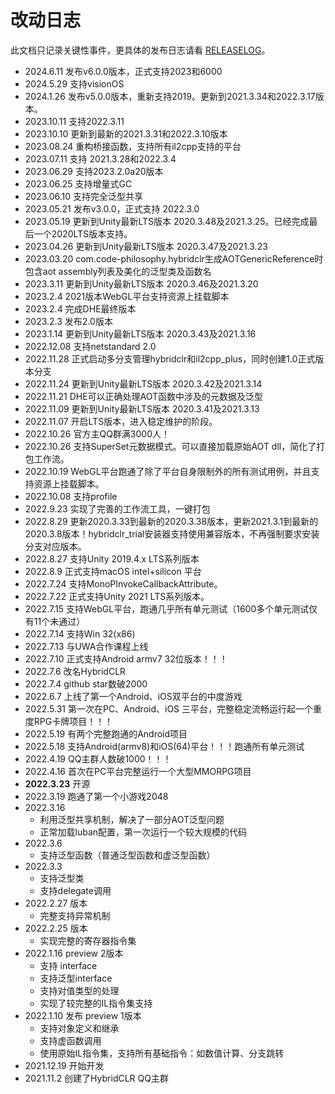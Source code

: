 # 改动日志

此文档只记录关键性事件，更具体的发布日志请看 [RELEASELOG](https://github.com/focus-creative-games/hybridclr_unity/blob/main/RELEASELOG.md)。

- 2024.6.11 发布v6.0.0版本，正式支持2023和6000
- 2024.5.29 支持visionOS
- 2024.1.26 发布v5.0.0版本，重新支持2019。更新到2021.3.34和2022.3.17版本。
- 2023.10.11 支持2022.3.11
- 2023.10.10 更新到最新的2021.3.31和2022.3.10版本
- 2023.08.24 重构桥接函数，支持所有il2cpp支持的平台
- 2023.07.11 支持 2021.3.28和2022.3.4
- 2023.06.29 支持2023.2.0a20版本
- 2023.06.25 支持增量式GC
- 2023.06.10 支持完全泛型共享
- 2023.05.21 发布v3.0.0，正式支持 2022.3.0
- 2023.05.19 更新到Unity最新LTS版本 2020.3.48及2021.3.25。已经完成最后一个2020LTS版本支持。
- 2023.04.26 更新到Unity最新LTS版本 2020.3.47及2021.3.23
- 2023.03.20 com.code-philosophy.hybridclr生成AOTGenericReference时包含aot assembly列表及美化的泛型类及函数名
- 2023.3.11 更新到Unity最新LTS版本 2020.3.46及2021.3.20
- 2023.2.4 2021版本WebGL平台支持资源上挂载脚本
- 2023.2.4 完成DHE最终版本
- 2023.2.3 发布2.0版本
- 2023.1.14 更新到Unity最新LTS版本 2020.3.43及2021.3.16
- 2022.12.08 支持netstandard 2.0
- 2022.11.28 正式启动多分支管理hybridclr和il2cpp_plus，同时创建1.0正式版本分支
- 2022.11.24 更新到Unity最新LTS版本 2020.3.42及2021.3.14
- 2022.11.21 DHE可以正确处理AOT函数中涉及的元数据及泛型
- 2022.11.09 更新到Unity最新LTS版本 2020.3.41及2021.3.13
- 2022.11.07 开启LTS版本，进入稳定维护的阶段。
- 2022.10.26 官方主QQ群满3000人！
- 2022.10.26 支持SuperSet元数据模式。可以直接加载原始AOT dll，简化了打包工作流。
- 2022.10.19 WebGL平台跑通了除了平台自身限制外的所有测试用例，并且支持资源上挂载脚本。
- 2022.10.08 支持profile
- 2022.9.23 实现了完善的工作流工具，一键打包
- 2022.8.29 更新2020.3.33到最新的2020.3.38版本，更新2021.3.1到最新的2020.3.8版本！hybridclr_trial安装器支持使用兼容版本，不再强制要求安装分支对应版本。
- 2022.8.27 支持Unity 2019.4.x LTS系列版本
- 2022.8.9 正式支持macOS intel+silicon 平台
- 2022.7.24 支持MonoPInvokeCallbackAttribute。
- 2022.7.22 正式支持Unity 2021 LTS系列版本。
- 2022.7.15 支持WebGL平台，跑通几乎所有单元测试（1600多个单元测试仅有11个未通过）
- 2022.7.14 支持Win 32(x86)
- 2022.7.13 与UWA合作课程上线
- 2022.7.10 正式支持Android armv7 32位版本！！！
- 2022.7.6 改名HybridCLR
- 2022.7.4 github star数破2000
- 2022.6.7 上线了第一个Android、iOS双平台的中度游戏
- 2022.5.31 第一次在PC、Android、iOS 三平台，完整稳定流畅运行起一个重度RPG卡牌项目！！！
- 2022.5.19 有两个完整跑通的Android项目
- 2022.5.18 支持Android(armv8)和iOS(64)平台！！！跑通所有单元测试
- 2022.4.19 QQ主群人数破1000！！！
- 2022.4.16 首次在PC平台完整运行一个大型MMORPG项目
- **2022.3.23** 开源
- 2022.3.19 跑通了第一个小游戏2048
- 2022.3.16
  - 利用泛型共享机制，解决了一部分AOT泛型问题
  - 正常加载luban配置，第一次运行一个较大规模的代码
- 2022.3.6
  - 支持泛型函数（普通泛型函数和虚泛型函数）
- 2022.3.3
  - 支持泛型类
  - 支持delegate调用
- 2022.2.27 版本
  - 完整支持异常机制
- 2022.2.25 版本
  - 实现完整的寄存器指令集
- 2022.1.16 preview 2版本
  - 支持 interface
  - 支持泛型interface
  - 支持对值类型的处理
  - 实现了较完整的IL指令集支持
- 2022.1.10 发布 preview 1版本
  - 支持对象定义和继承
  - 支持虚函数调用
  - 使用原始IL指令集，支持所有基础指令：如数值计算、分支跳转
- 2021.12.19 开始开发
- 2021.11.2 创建了HybridCLR QQ主群




